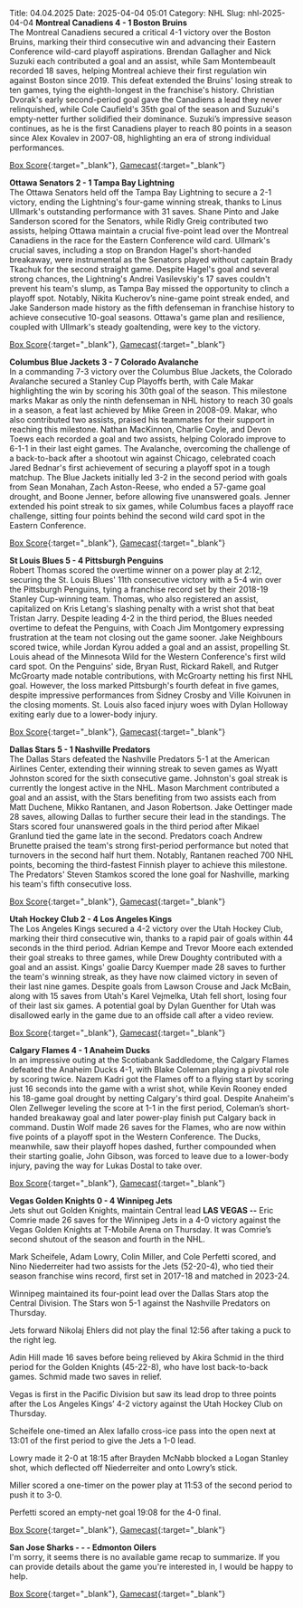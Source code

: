 Title: 04.04.2025
Date: 2025-04-04 05:01
Category: NHL 
Slug: nhl-2025-04-04 
**Montreal Canadiens 4 - 1 Boston Bruins**  
The Montreal Canadiens secured a critical 4-1 victory over the Boston Bruins, marking their third consecutive win and advancing their Eastern Conference wild-card playoff aspirations. Brendan Gallagher and Nick Suzuki each contributed a goal and an assist, while Sam Montembeault recorded 18 saves, helping Montreal achieve their first regulation win against Boston since 2019. This defeat extended the Bruins' losing streak to ten games, tying the eighth-longest in the franchise's history. Christian Dvorak's early second-period goal gave the Canadiens a lead they never relinquished, while Cole Caufield's 35th goal of the season and Suzuki's empty-netter further solidified their dominance. Suzuki’s impressive season continues, as he is the first Canadiens player to reach 80 points in a season since Alex Kovalev in 2007-08, highlighting an era of strong individual performances. 

[Box Score](/gamecenter/bos-vs-mtl/2025/04/03/2024021197){:target="_blank"}, [Gamecast](https://www.nhl.com/news/boston-bruins-montreal-canadiens-game-recap-april-3){:target="_blank"}<br>

**Ottawa Senators 2 - 1 Tampa Bay Lightning**  
The Ottawa Senators held off the Tampa Bay Lightning to secure a 2-1 victory, ending the Lightning's four-game winning streak, thanks to Linus Ullmark's outstanding performance with 31 saves. Shane Pinto and Jake Sanderson scored for the Senators, while Ridly Greig contributed two assists, helping Ottawa maintain a crucial five-point lead over the Montreal Canadiens in the race for the Eastern Conference wild card. Ullmark's crucial saves, including a stop on Brandon Hagel's short-handed breakaway, were instrumental as the Senators played without captain Brady Tkachuk for the second straight game. Despite Hagel's goal and several strong chances, the Lightning's Andrei Vasilevskiy's 17 saves couldn't prevent his team's slump, as Tampa Bay missed the opportunity to clinch a playoff spot. Notably, Nikita Kucherov’s nine-game point streak ended, and Jake Sanderson made history as the fifth defenseman in franchise history to achieve consecutive 10-goal seasons. Ottawa's game plan and resilience, coupled with Ullmark's steady goaltending, were key to the victory. 

[Box Score](/gamecenter/tbl-vs-ott/2025/04/03/2024021198){:target="_blank"}, [Gamecast](https://www.nhl.com/news/tampa-bay-lightning-ottawa-senators-game-recap-april-3){:target="_blank"}<br>

**Columbus Blue Jackets 3 - 7 Colorado Avalanche**  
In a commanding 7-3 victory over the Columbus Blue Jackets, the Colorado Avalanche secured a Stanley Cup Playoffs berth, with Cale Makar highlighting the win by scoring his 30th goal of the season. This milestone marks Makar as only the ninth defenseman in NHL history to reach 30 goals in a season, a feat last achieved by Mike Green in 2008-09. Makar, who also contributed two assists, praised his teammates for their support in reaching this milestone. Nathan MacKinnon, Charlie Coyle, and Devon Toews each recorded a goal and two assists, helping Colorado improve to 6-1-1 in their last eight games. The Avalanche, overcoming the challenge of a back-to-back after a shootout win against Chicago, celebrated coach Jared Bednar's first achievement of securing a playoff spot in a tough matchup. The Blue Jackets initially led 3-2 in the second period with goals from Sean Monahan, Zach Aston-Reese, who ended a 57-game goal drought, and Boone Jenner, before allowing five unanswered goals. Jenner extended his point streak to six games, while Columbus faces a playoff race challenge, sitting four points behind the second wild card spot in the Eastern Conference. 

[Box Score](/gamecenter/col-vs-cbj/2025/04/03/2024021199){:target="_blank"}, [Gamecast](https://www.nhl.com/news/colorado-avalanche-columbus-blue-jackets-game-recap-april-3){:target="_blank"}<br>

**St Louis Blues 5 - 4 Pittsburgh Penguins**  
Robert Thomas scored the overtime winner on a power play at 2:12, securing the St. Louis Blues' 11th consecutive victory with a 5-4 win over the Pittsburgh Penguins, tying a franchise record set by their 2018-19 Stanley Cup-winning team. Thomas, who also registered an assist, capitalized on Kris Letang's slashing penalty with a wrist shot that beat Tristan Jarry. Despite leading 4-2 in the third period, the Blues needed overtime to defeat the Penguins, with Coach Jim Montgomery expressing frustration at the team not closing out the game sooner. Jake Neighbours scored twice, while Jordan Kyrou added a goal and an assist, propelling St. Louis ahead of the Minnesota Wild for the Western Conference's first wild card spot. On the Penguins' side, Bryan Rust, Rickard Rakell, and Rutger McGroarty made notable contributions, with McGroarty netting his first NHL goal. However, the loss marked Pittsburgh's fourth defeat in five games, despite impressive performances from Sidney Crosby and Ville Koivunen in the closing moments. St. Louis also faced injury woes with Dylan Holloway exiting early due to a lower-body injury. 

[Box Score](/gamecenter/pit-vs-stl/2025/04/03/2024021200){:target="_blank"}, [Gamecast](https://www.nhl.com/news/pittsburgh-penguins-st-louis-blues-game-recap-april-3){:target="_blank"}<br>

**Dallas Stars 5 - 1 Nashville Predators**  
The Dallas Stars defeated the Nashville Predators 5-1 at the American Airlines Center, extending their winning streak to seven games as Wyatt Johnston scored for the sixth consecutive game. Johnston's goal streak is currently the longest active in the NHL. Mason Marchment contributed a goal and an assist, with the Stars benefiting from two assists each from Matt Duchene, Mikko Rantanen, and Jason Robertson. Jake Oettinger made 28 saves, allowing Dallas to further secure their lead in the standings. The Stars scored four unanswered goals in the third period after Mikael Granlund tied the game late in the second. Predators coach Andrew Brunette praised the team's strong first-period performance but noted that turnovers in the second half hurt them. Notably, Rantanen reached 700 NHL points, becoming the third-fastest Finnish player to achieve this milestone. The Predators' Steven Stamkos scored the lone goal for Nashville, marking his team's fifth consecutive loss. 

[Box Score](/gamecenter/nsh-vs-dal/2025/04/03/2024021201){:target="_blank"}, [Gamecast](https://www.nhl.com/news/nashville-predators-dallas-stars-game-recap-april-3){:target="_blank"}<br>

**Utah Hockey Club 2 - 4 Los Angeles Kings**  
The Los Angeles Kings secured a 4-2 victory over the Utah Hockey Club, marking their third consecutive win, thanks to a rapid pair of goals within 44 seconds in the third period. Adrian Kempe and Trevor Moore each extended their goal streaks to three games, while Drew Doughty contributed with a goal and an assist. Kings' goalie Darcy Kuemper made 28 saves to further the team's winning streak, as they have now claimed victory in seven of their last nine games. Despite goals from Lawson Crouse and Jack McBain, along with 15 saves from Utah's Karel Vejmelka, Utah fell short, losing four of their last six games. A potential goal by Dylan Guenther for Utah was disallowed early in the game due to an offside call after a video review. 

[Box Score](/gamecenter/lak-vs-uta/2025/04/03/2024021202){:target="_blank"}, [Gamecast](https://www.nhl.com/news/los-angeles-kings-utah-hockey-club-game-recap-april-3){:target="_blank"}<br>

**Calgary Flames 4 - 1 Anaheim Ducks**  
In an impressive outing at the Scotiabank Saddledome, the Calgary Flames defeated the Anaheim Ducks 4-1, with Blake Coleman playing a pivotal role by scoring twice. Nazem Kadri got the Flames off to a flying start by scoring just 16 seconds into the game with a wrist shot, while Kevin Rooney ended his 18-game goal drought by netting Calgary's third goal. Despite Anaheim's Olen Zellweger leveling the score at 1-1 in the first period, Coleman’s short-handed breakaway goal and later power-play finish put Calgary back in command. Dustin Wolf made 26 saves for the Flames, who are now within five points of a playoff spot in the Western Conference. The Ducks, meanwhile, saw their playoff hopes dashed, further compounded when their starting goalie, John Gibson, was forced to leave due to a lower-body injury, paving the way for Lukas Dostal to take over. 

[Box Score](/gamecenter/ana-vs-cgy/2025/04/03/2024021203){:target="_blank"}, [Gamecast](https://www.nhl.com/news/anaheim-ducks-calgary-flames-game-recap-april-3){:target="_blank"}<br>

**Vegas Golden Knights 0 - 4 Winnipeg Jets**  
Jets shut out Golden Knights, maintain Central lead
 **LAS VEGAS --** <forge-entity title="Eric Comrie" slug="eric-comrie-8477480" code="player">Eric Comrie</forge-entity> made 26 saves for the Winnipeg Jets in a 4-0 victory against the Vegas Golden Knights at T-Mobile Arena on Thursday. 
It was Comrie’s second shutout of the season and fourth in the NHL.

<forge-entity title="Mark Scheifele" slug="mark-scheifele-8476460" code="player">Mark Scheifele</forge-entity>, <forge-entity title="Adam Lowry" slug="adam-lowry-8476392" code="player">Adam Lowry</forge-entity>, <forge-entity title="Colin Miller" slug="colin-miller-8476525" code="player">Colin Miller</forge-entity>, and <forge-entity title="Cole Perfetti" slug="cole-perfetti-8482149" code="player">Cole Perfetti</forge-entity> scored, and <forge-entity title="Nino Niederreiter" slug="nino-niederreiter-8475799" code="player">Nino Niederreiter</forge-entity> had two assists for the Jets (52-20-4), who tied their season franchise wins record, first set in 2017-18 and matched in 2023-24.

Winnipeg maintained its four-point lead over the Dallas Stars atop the Central Division. The Stars won 5-1 against the Nashville Predators on Thursday.

Jets forward Nikolaj Ehlers did not play the final 12:56 after taking a puck to the right leg.

Adin Hill made 16 saves before being relieved by Akira Schmid in the third period for the Golden Knights (45-22-8), who have lost back-to-back games. Schmid made two saves in relief.

Vegas is first in the Pacific Division but saw its lead drop to three points after the Los Angeles Kings’ 4-2 victory against the Utah Hockey Club on Thursday.

Scheifele one-timed an Alex Iafallo cross-ice pass into the open next at 13:01 of the first period to give the Jets a 1-0 lead.

Lowry made it 2-0 at 18:15 after Brayden McNabb blocked a Logan Stanley shot, which deflected off Niederreiter and onto Lowry’s stick.

Miller scored a one-timer on the power play at 11:53 of the second period to push it to 3-0.

Perfetti scored an empty-net goal 19:08 for the 4-0 final. 

[Box Score](/gamecenter/wpg-vs-vgk/2025/04/03/2024021204){:target="_blank"}, [Gamecast](https://www.nhl.com/news/winnipeg-jets-vegas-golden-knights-game-recap-april-3){:target="_blank"}<br>

**San Jose Sharks - - - Edmonton Oilers**  
I'm sorry, it seems there is no available game recap to summarize. If you can provide details about the game you're interested in, I would be happy to help. 

[Box Score](/gamecenter/edm-vs-sjs/2025/04/03/2024021205){:target="_blank"}, [Gamecast](https://www.nhl.com/news/edmonton-oilers-san-jose-sharks-game-recap-april-3){:target="_blank"}<br>

